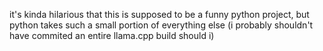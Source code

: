it's kinda hilarious that this is supposed to be a funny python project, but python takes such a small portion of everything else (i probably shouldn't have commited an entire llama.cpp build should i)
